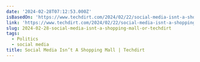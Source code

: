 ```yaml
---
date: '2024-02-28T07:12:53.000Z'
isBasedOn: 'https://www.techdirt.com/2024/02/22/social-media-isnt-a-shopping-mall/'
link: 'https://www.techdirt.com/2024/02/22/social-media-isnt-a-shopping-mall/'
slug: 2024-02-28-social-media-isnt-a-shopping-mall-or-techdirt
tags:
  - Politics
  - social media
title: Social Media Isn’t A Shopping Mall | Techdirt
---
```


